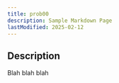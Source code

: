 ```yaml
---
title: prob00
description: Sample Markdown Page
lastModified: 2025-02-12
---
```


## Description

Blah blah blah
